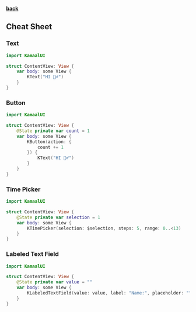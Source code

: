 [**back**](../README.md)

## Cheat Sheet

### Text

```Swift
import KamaalUI

struct ContentView: View {
    var body: some View {
        KText("HI 🙋‍♂️")
    }
}
```

### Button

```Swift
import KamaalUI

struct ContentView: View {
    @State private var count = 1
    var body: some View {
        KButton(action: {
            count += 1
        }) {
            KText("HI 🙋‍♂️")
        }
    }
}
```

### Time Picker

```Swift
import KamaalUI

struct ContentView: View {
    @State private var selection = 1
    var body: some View {
        KTimePicker(selection: $selection, steps: 5, range: 0..<13)
    }
}
```

### Labeled Text Field

```Swift
import KamaalUI

struct ContentView: View {
    @State private var value = ""
    var body: some View {
        KLabeledTextField(value: value, label: "Name:", placeholder: "", disableTextField: false)
    }
}
```
